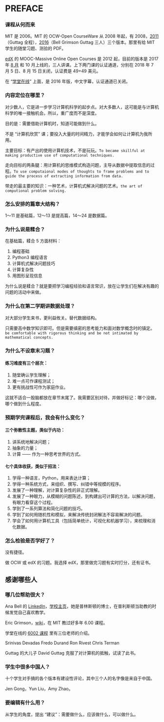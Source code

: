 # PREFACE 

### 课程从何而来

MIT 是 2006。MIT 的 OCW-Open CourseWare 从 2008 年起，有 2008，[2011](https://ocw.mit.edu/courses/electrical-engineering-and-computer-science/6-00sc-introduction-to-computer-science-and-programming-spring-2011/index.htm)（Guttag 全程），[2016](https://ocw.mit.edu/courses/electrical-engineering-and-computer-science/6-0001-introduction-to-computer-science-and-programming-in-python-fall-2016/index.htm)（Bell Grimson Guttag 三人）三个版本。那里有给 MIT 学生的随堂习题、测验的 PDF。

[edX](https://www.edx.org/) 的 MOOC-Massive Online Open Courses 是 2012 起，目前的版本是 2017 年 [8 月](https://courses.edx.org/courses/course-v1:MITx+6.00.1x+2T2017_2/course/) 和 10 月上线的，三人讲课。上下两门课的认证通道，分别在 2018 年 7 月 5 日、8 月 15 日关闭，认证费是 49+49 美元。

在 “[学堂在线](http://www.xuetangx.com/courses/course-v1:MITx+6_00_1x+sp/courseware/Week_1/)” 上面，是 2016 年版，中文字幕，认证通道已关闭。

### 内容定位在哪里？

对少数人，它是进一步学习计算机科学的起步点。对大多数人，这可能是与计算机科学的唯一接触机会。所以，重广度而不是深度。

目的是：需要借助计算机时，知道可能做到什么。

不是 “计算机欣赏” 课；要投入大量的时间精力，才能学会如何让计算机为我所用。

主要目标：有产出的使用计算机技术，不是玩玩。`To became skillful at making productive use of computational techniques.`

走向目标的两条腿：用计算机的思维模式构造问题，主导从数据中提取信息的过程。`To use computaional modes of thoughts to frame problems and to guide the process of extracting information from data.`

带走的最主要的知识：一种艺术，计算机式解决问题的艺术。`the art of computional problem solving.`

### 怎么安排的篇章大结构？

1～11 是基础篇，12～13 是提高篇，14～24 是数据篇。

### 为什么说是糅合？

在基础篇，糅合 5 方面材料：

1. 编程基础
2. Python3 编程语言
3. 计算机式解决问题技巧
4. 计算复杂性
5. 用图形呈现信息

为什么说是糅合？就是要把学习编程经验和语言常识，放在让学生们在解决有趣的问题的活动中来做。

### 为什么在第二学期讲数据处理？

对大部分学生来书，更利益攸关。替代数据结构。

只需要高中数学知识即可。但是需要缜密的思考能力和面对数学概念时的镇定。`be comfortable with rigorous thinking and be not intimated by mathematical concepts.`

### 为什么不设章末习题？

#### 练习难度有三个层次：

1. 随堂确认学生理解；
2. 难一点可作课程测试；
3. 更有挑战性可作为家庭作业。

这就不适合一股脑都放在章节末尾了。我需要区别对待，并做好标记：哪个没做，哪个做到什么程度。

### 预期学完课程后，我会有什么变化？

#### 三个弥散性主题，类似于内功：
1. 讲系统地解决问题；
2. 抽象的力量；
3. 计算 —— 作为一种思考世界的方式。

#### 七个具体收获，类似于招法：
1. 学得一种语言，Python，用来表达计算；
2. 学得一种系统方式，来组织、撰写、纠错中等规模的程序。
3. 发展了一种理解，对计算复杂性的非正式理解。
4. 发展了一种眼力，从模糊的问题陈述，到构建出可计算的方法，以解决问题，有眼力看穿这个过程。
5. 学到了一系列算法和简化问题的技巧。
6. 学到了如何用随机性和模拟，来解决传统封闭解法不容易解决的问题。
7. 学会了如何用计算机工具（包括简单统计，可视化和机器学习），来梳理和消化数据。

### 怎么检验是否学好了？

没有捷径。

做 OCW 或 edX 的习题。我选择 edX，那里做完习题有实时打分，还有证书。

## 感谢哪些人

### 哪几位帮助很大？

Ana Bell 的 [LinkedIn](https://www.linkedin.com/in/anabell/)，[学校主页](http://www.mit.edu/~anabell/)，她是普林斯顿的博士，在普利斯顿当助教的时候发觉自己喜欢教学。

Eric Grimson，[wiki](https://en.wikipedia.org/wiki/Eric_Grimson)，在 MIT 教过好多年 6.00 课程。

学堂在线的 [6002 课程](http://www.xuetangx.com/courses/MITx/6_00_2x/2014_T2/about) 里有三位老师的介绍。

Srinivas Devadas
Fredo Durand
Ron Rivest
Chris Terman

Guttag 的大儿子 David Guttag 克服了对计算机的抵触，试读了此书。

### 学生中很多中国人？

十个学生对手搞的各个版本有建设性评论，其中三个人的名字像是来自于中国。

Jen Gong，Yun Liu，Amy Zhao。

### 要编辑有什么用？

从学生的角度，提出 “建议”：需要做什么，应该做什么，可以做什么。
